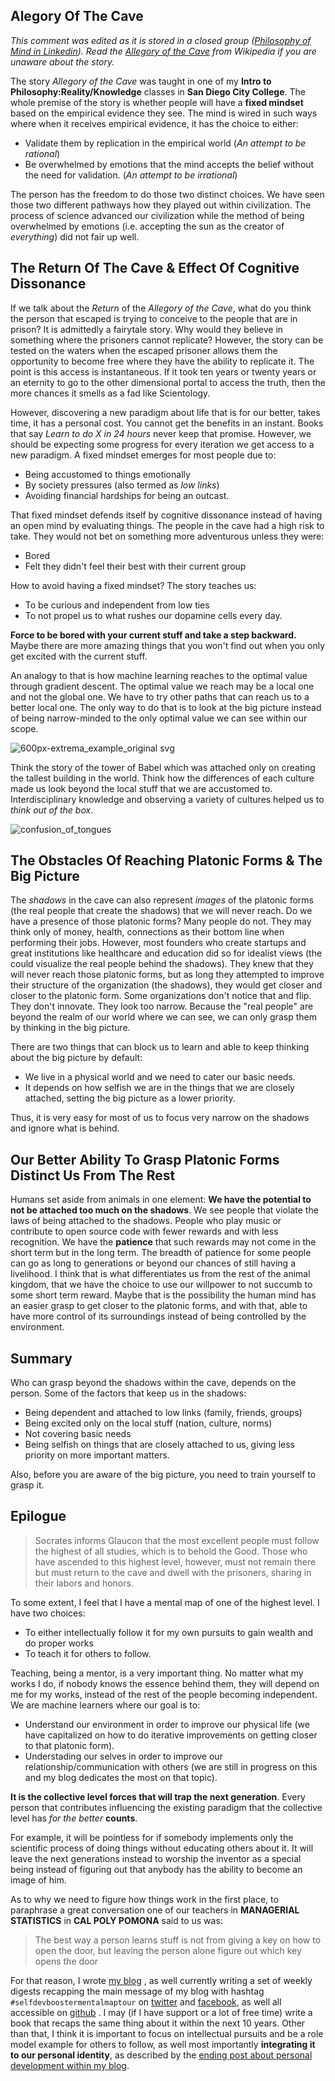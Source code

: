 ## Alegory Of The Cave
*This comment was edited as it is stored in a closed group ([Philosophy of Mind in Linkedin](https://www.linkedin.com/groups/4011660)). Read the [Allegory of the Cave](https://en.wikipedia.org/wiki/Allegory_of_the_Cave) from Wikipedia if you are unaware about the story.*

The story *Allegory of the Cave* was taught in one of my **Intro to Philosophy:Reality/Knowledge** classes in **San Diego City College**. The whole premise of the story is whether people will have a **fixed mindset** based on the empirical evidence they see. The mind is wired in such ways where when it receives empirical evidence, it has the choice to either:
* Validate them by replication in the empirical world (*An attempt to be rational*) 
* Be overwhelmed by emotions that the mind accepts the belief without the need for validation. (*An attempt to be irrational*)

The person has the freedom to do those two distinct choices. We have seen those two different pathways how they played out within civilization. The process of science advanced our civilization while the method of being overwhelmed by emotions (i.e. accepting the sun as the creator of *everything*) did not fair up well.

## The Return Of The Cave & Effect Of Cognitive Dissonance

If we talk about the *Return* of the *Allegory of the Cave*, what do you think the person that escaped is trying to conceive to the people that are in prison? It is admittedly a fairytale story. Why would they believe in something where the prisoners cannot replicate? However, the story can be tested on the waters when the escaped prisoner allows them the opportunity to become free where they have the ability to replicate it. The point is this access is instantaneous. If it took ten years or twenty years or an eternity to go to the other dimensional portal to access the truth, then the more chances it smells as a fad like Scientology.

However, discovering a new paradigm about life that is for our better, takes time, it has a personal cost. You cannot get the benefits in an instant. Books that say *Learn to do X in 24 hours* never keep that promise. However, we should be expecting some progress for every iteration we get access to a new paradigm. A fixed mindset emerges for most people due to: 
* Being accustomed to things emotionally
* By society pressures (also termed as *low links*)
* Avoiding financial hardships for being an outcast. 

That fixed mindset defends itself by cognitive dissonance instead of having an open mind by evaluating things. The people in the cave had a high risk to take. They would not bet on something more adventurous unless they were: 
* Bored 
* Felt they didn't feel their best with their current group 

How to avoid having a fixed mindset? The story teaches us: 
* To be curious and independent from low ties
* To not propel us to what rushes our dopamine cells every day. 

**Force to be bored with your current stuff and take a step backward.**  Maybe there are more amazing things that you won't find out when you only get excited with the current stuff. 

An analogy to that is how machine learning reaches to the optimal value through gradient descent. The optimal value we reach may be a local one and not the global one. We have to try other paths that can reach us to a better local one. The only way to do that is to look at the big picture instead of being narrow-minded to the only optimal value we can see within our scope.

![600px-extrema_example_original svg](https://cloud.githubusercontent.com/assets/12673581/18609644/7378110a-7d39-11e6-8960-575f4008955d.png)

Think the story of the tower of Babel which was attached only on creating the tallest building in the world. Think how the differences of each culture made us look beyond the local stuff that we are accustomed to. Interdisciplinary knowledge and observing a variety of cultures helped us to *think out of the box*. 

![confusion_of_tongues](https://cloud.githubusercontent.com/assets/12673581/18609667/fd3b454c-7d39-11e6-8070-f7e37e9c4a0a.png)

## The Obstacles Of Reaching Platonic Forms & The Big Picture 
 
The *shadows* in the cave can also represent *images* of the platonic forms (the real people that create the shadows) that we will never reach. Do we have a presence of those platonic forms? Many people do not. They may think only of money, health, connections as their bottom line when performing their jobs. However, most founders who create startups and great institutions like healthcare and education did so for idealist views (the could visualize the real people behind the shadows). They knew that they will never reach those platonic forms, but as long they attempted to improve their structure of the organization (the shadows),  they would get closer and closer to the platonic form. Some organizations don't notice that and flip. They don't innovate. They look too narrow. Because the "real people" are beyond the realm of our world where we can see, we can only grasp them by thinking in the big picture. 

There are two things that can block us to learn and able to keep thinking about the big picture by default:
* We live in a physical world and we need to cater our basic needs.   
* It depends on how selfish we are in the things that we are closely attached, setting the big picture as a lower priority. 

Thus, it is very easy for most of us to focus very narrow on the shadows and ignore what is behind. 

## Our Better Ability To Grasp Platonic Forms Distinct Us From The Rest

Humans set aside from animals in one element: **We have the potential to not be attached too much on the shadows**. We see people that violate the laws of being attached to the shadows. People who play music or contribute to open source code with fewer rewards and with less recognition.  We have the **patience** that such rewards may not come in the short term but in the long term. The breadth of patience for some people can go as long to generations or beyond our chances of still having a livelihood. I think that is what differentiates us from the rest of the animal kingdom, that we have the choice to use our willpower to not succumb to some short term reward. Maybe that is the possibility the human mind has an easier grasp to get closer to the platonic forms, and with that, able to have more control of its surroundings instead of being controlled by the environment.

## Summary

Who can grasp beyond the shadows within the cave, depends on the person. Some of the factors that keep us in the shadows:
* Being dependent and attached to low links (family, friends, groups)
* Being excited only on the local stuff (nation, culture, norms)
* Not covering basic needs
* Being selfish on things that are closely attached to us, giving less priority on more important matters.

Also, before you are aware of the big picture, you need to train yourself to grasp it. 

## Epilogue 

> Socrates informs Glaucon that the most excellent people must follow the highest of all studies, which is to behold the Good. Those who have ascended to this highest level, however, must not remain there but must return to the cave and dwell with the prisoners, sharing in their labors and honors.

To some extent, I feel that I have a mental map of one of the highest level. I have two choices: 
* To either intellectually follow it for my own pursuits to gain wealth and do proper works  
* To teach it for others to follow. 

Teaching, being a mentor, is a very important thing. No matter what my works I do, if nobody knows the essence behind them, they will depend on me for my works, instead of the rest of the people becoming independent. We are machine learners where our goal is to: 
* Understand our environment in order to improve our physical life (we have capitalized on how to do iterative improvements on getting closer to that platonic form).
* Understading our selves in order to improve our relationship/communication with others (we are still in progress on this and my blog dedicates the most on that topic).

**It is the collective level forces that will trap the next generation**. Every person that contributes influencing the existing paradigm that the collective level has *for the better* **counts**.

For example, it will be pointless for if somebody implements only the scientific process of doing things without educating others about it. It will leave the next generations instead to worship the inventor as a special being instead of figuring out that anybody has the ability to become an image of him.

As to why we need to figure how things work in the first place, to paraphrase a great conversation one of our teachers in **MANAGERIAL STATISTICS** in **CAL POLY POMONA** said to us was:

> The best way a person learns stuff is not from giving a key on how to open the door, but leaving the person alone figure out which key opens the door

For that reason, I wrote [my blog](http://www.softwaredeveloperlife.blogspot.com) , as well currently writing a set of weekly digests recapping the main message of my blog with hashtag `#selfdevboostermentalmaptour` on [twitter](https://twitter.com/SoftDevLife) and [facebook](https://www.facebook.com/softdevlife), as well all accessible on [github](https://github.com/softdevlife/contributed_articles/tree/master/selfdevboostermentalmaptour) . I may (if I have support or a lot of free time) write a book that recaps the same thing about it within the next 10 years. Other than that, I think it is important to focus on intellectual pursuits and be a role model example for others to follow, as well most importantly **integrating it to our personal identity**, as described by the [ending post about personal development within my blog](https://softwaredeveloperlife.blogspot.sg/2016/08/mental-map-epilogue-motivation-two.html).
